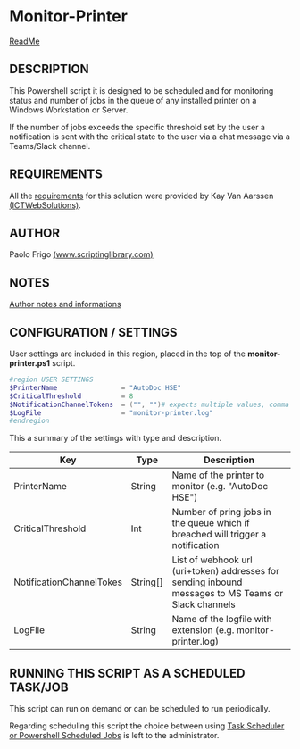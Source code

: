 # Monitor-Printer

[ReadMe](README.md)

## DESCRIPTION

This Powershell script it is designed to be scheduled and for monitoring status and number of jobs in the queue of any installed printer on a Windows Workstation or Server.

If the number of jobs exceeds the specific threshold set by the user a notification is sent with the critical state to the user via a chat message via a Teams/Slack channel.

## REQUIREMENTS

All the [requirements](doc/requirements.md) for this solution were provided by Kay Van Aarssen [(ICTWebSolutions)](www.ictwebsolution.nl).

## AUTHOR
Paolo Frigo [(www.scriptinglibrary.com)](https://www.scriptinglibrary.com)

## NOTES

[Author notes and informations](doc/notes.md)

## CONFIGURATION / SETTINGS

User settings are included in this region, placed in the top of the __monitor-printer.ps1__ script.

```powershell
#region USER SETTINGS
$PrinterName                = "AutoDoc HSE"
$CriticalThreshold          = 8 
$NotificationChannelTokens  = ("", "")# expects multiple values, comma separated like https://hooks.slack.com/... or https://outlook.office.com/webhook/...
$LogFile                    = "monitor-printer.log"
#endregion
```

This a summary of the settings with type and description.

|Key|Type|Description|
|---|---|---|
|PrinterName| String | Name of the printer to monitor (e.g. "AutoDoc HSE") |
|CriticalThreshold|Int| Number of pring jobs in the queue which if breached will trigger a notification|
|NotificationChannelTokes|String[]|List of webhook url (uri+token) addresses for sending inbound messages to MS Teams or Slack channels|
|LogFile|String|Name of the logfile with extension (e.g. monitor-printer.log)|

## RUNNING THIS SCRIPT AS A SCHEDULED TASK/JOB

This script can run on demand or can be scheduled to run periodically.

Regarding scheduling this script the choice between using [Task Scheduler or Powershell Scheduled Jobs](https://devblogs.microsoft.com/scripting/using-scheduled-tasks-and-scheduled-jobs-in-powershell/) is left to the administrator.

